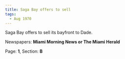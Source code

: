```yaml
---  
title: Saga Bay offers to sell  
tags:  
  - Aug 1970  
---  
```

  
Saga Bay offers to sell its bayfront to Dade.  
  
Newspapers: **Miami Morning News or The Miami Herald**  
  
Page: **1**, Section: **B** 
